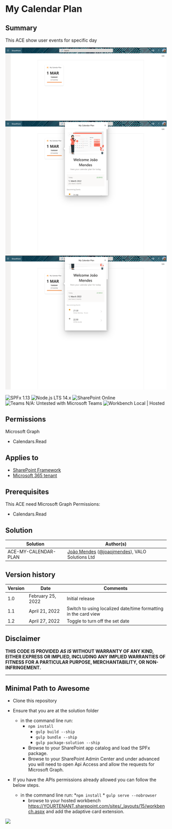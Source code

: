 # My Calendar Plan

## Summary

This ACE show user events for specific day

![my-calendar-plan](assets/my-calendar-plan-01.png)
![my-calendar-plan](assets/my-calendar-plan-02.png)
![my-calendar-plan](assets/my-calendar-plan-03.png)

![SPFx 1.13](https://img.shields.io/badge/SPFx-1.13.1-green.svg)
![Node.js LTS 14.x](https://img.shields.io/badge/Node.js-LTS%2014.x-green.svg)
![SharePoint Online](https://img.shields.io/badge/SharePoint-Online-yellow.svg)
![Teams N/A: Untested with Microsoft Teams](https://img.shields.io/badge/Teams-N%2FA-lightgrey.svg "Untested with Microsoft Teams")
![Workbench Local | Hosted](https://img.shields.io/badge/Workbench-Local%20%7C%20Hosted-green.svg)

## Permissions

Microsoft Graph

- Calendars.Read

## Applies to

- [SharePoint Framework](https://docs.microsoft.com/sharepoint/dev/spfx/sharepoint-framework-overview)
- [Microsoft 365 tenant](https://docs.microsoft.com/sharepoint/dev/spfx/set-up-your-development-environment)

## Prerequisites

This ACE need Microsoft Graph Permissions:

- Calendars.Read

## Solution

Solution|Author(s)
--------|---------
ACE-MY-CALENDAR-PLAN | [João Mendes](https://github.com/joaojmendes) ([@joaojmendes](https://twitter.com/joaojmendes)), VALO Solutions Ltd

## Version history

Version|Date|Comments
-------|----|--------
1.0|February 25, 2022|Initial release
1.1|April 21, 2022|Switch to using localized date/time formatting in the card view
1.2|April 27, 2022|Toggle to turn off the set date

## Disclaimer

**THIS CODE IS PROVIDED *AS IS* WITHOUT WARRANTY OF ANY KIND, EITHER EXPRESS OR IMPLIED, INCLUDING ANY IMPLIED WARRANTIES OF FITNESS FOR A PARTICULAR PURPOSE, MERCHANTABILITY, OR NON-INFRINGEMENT.**

---

## Minimal Path to Awesome

- Clone this repository
- Ensure that you are at the solution folder
  - in the command line run:
    - `npm install`
      - `gulp build --ship`
      - `gulp bundle --ship`
      - `gulp package-solution --ship`
    - Browse to your SharePoint app catalog and load the SPFx package.
    - Browse to your SharePoint Admin Center and under advanced you will need to open Api Access and allow the requests for Microsoft Graph.

- If you have the APIs permissions already allowed you can follow the below steps.
  - in the command line run:
        *`npm install`
        * `gulp serve --nobrowser`
    - browse to your hosted workbench <https://YOURTENANT.sharepoint.com/sites/_layouts/15/workbench.aspx> and add the adaptive card extension.

<img src="https://pnptelemetry.azurewebsites.net/sp-dev-fx-aces/samples/PrimaryTextCard-my-calendar-plan" />
